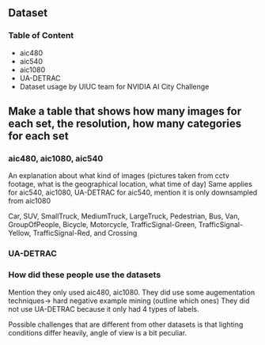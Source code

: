 ## Dataset

### Table of Content
* aic480
* aic540
* aic1080
* UA-DETRAC
* Dataset usage by UIUC team for NVIDIA AI City Challenge

## Make a table that shows how many images for each set, the resolution, how many categories for each set


### aic480, aic1080, aic540
An explanation about what kind of images (pictures taken from cctv footage, what is the geographical location, what time of day)
Same applies for aic540, aic1080, UA-DETRAC
for aic540, mention it is only downsampled from aic1080

Car, SUV, SmallTruck, MediumTruck, LargeTruck, Pedestrian, Bus, Van, GroupOfPeople, Bicycle, 
Motorcycle, TrafficSignal-Green, TrafficSignal-Yellow, TrafficSignal-Red, and Crossing

### UA-DETRAC


### How did these people use the datasets
Mention they only used aic480, aic1080. They did use some augementation techniques-> hard negative example mining (outline which ones)
They did not use UA-DETRAC because it only had 4 types of labels.

Possible challenges that are different from other datasets is that lighting conditions differ heavily,
angle of view is a bit peculiar.

